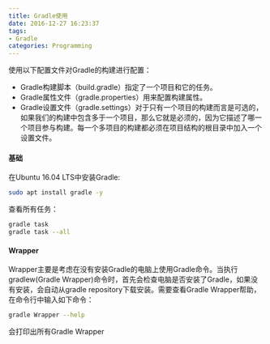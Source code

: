 ```yaml
---
title: Gradle使用
date: 2016-12-27 16:23:37
tags:
- Gradle
categories: Programming
---
```


使用以下配置文件对Gradle的构建进行配置：

* Gradle构建脚本（build.gradle）指定了一个项目和它的任务。
* Gradle属性文件（gradle.properties）用来配置构建属性。
* Gradle设置文件（gradle.settings）对于只有一个项目的构建而言是可选的，如果我们的构建中包含多于一个项目，那么它就是必须的，因为它描述了哪一个项目参与构建。每一个多项目的构建都必须在项目结构的根目录中加入一个设置文件。

<!-- more -->

#### 基础

在Ubuntu 16.04 LTS中安装Gradle:

```Bash
sudo apt install gradle -y
```

查看所有任务：

```Bash
gradle task
gradle task --all
```





#### Wrapper

Wrapper主要是考虑在没有安装Gradle的电脑上使用Gradle命令。当执行gradlew(Gradle Wrapper)命令时，首先会检查电脑是否安装了Gradle，如果没有安装，会自动从gradle repository下载安装。需要查看Gradle Wrapper帮助，在命令行中输入如下命令：

```Bash
gradle Wrapper --help
```

会打印出所有Gradle Wrapper
